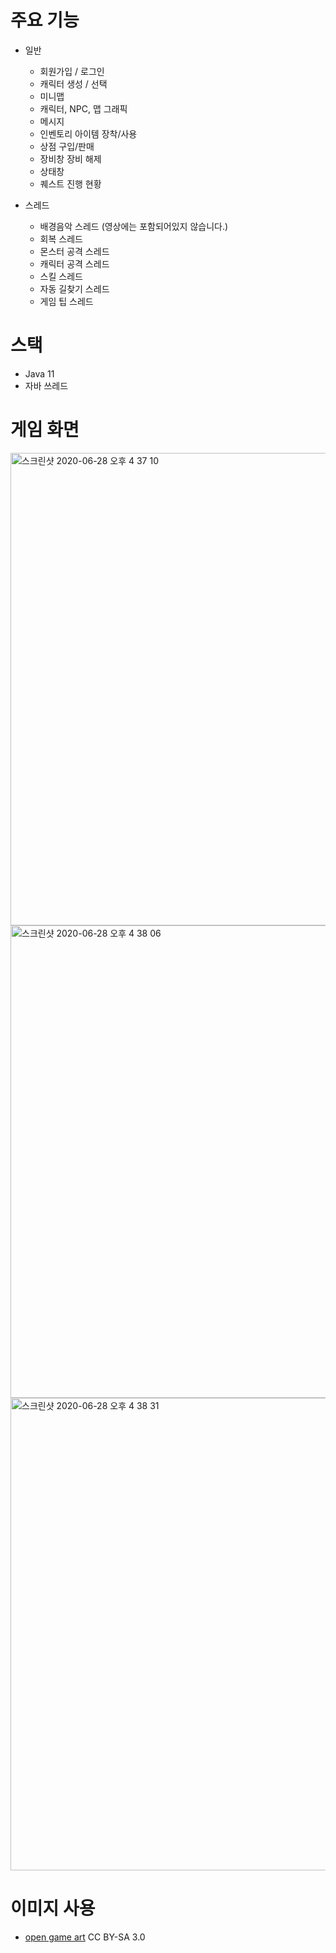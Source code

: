# 주요 기능
- 일반
  - 회원가입 / 로그인
  - 캐릭터 생성 / 선택
  - 미니맵
  - 캐릭터, NPC, 맵 그래픽
  - 메시지
  - 인벤토리 아이템 장착/사용
  - 상점 구입/판매
  - 장비창 장비 해제
  - 상태창
  - 퀘스트 진행 현황

- 스레드
  - 배경음악 스레드 (영상에는 포함되어있지 않습니다.)
  - 회복 스레드
  - 몬스터 공격 스레드
  - 캐릭터 공격 스레드
  - 스킬 스레드
  - 자동 길찾기 스레드
  - 게임 팁 스레드

# 스택
- Java 11
- 자바 쓰레드

# 게임 화면

<img width="756" alt="스크린샷 2020-06-28 오후 4 37 10" src="https://user-images.githubusercontent.com/26181611/85941998-712d9380-b961-11ea-8418-2c2b71b66c12.png">
<img width="756" alt="스크린샷 2020-06-28 오후 4 38 06" src="https://user-images.githubusercontent.com/26181611/85942000-72f75700-b961-11ea-9d39-15937a500c33.png">
<img width="756" alt="스크린샷 2020-06-28 오후 4 38 31" src="https://user-images.githubusercontent.com/26181611/85942001-74c11a80-b961-11ea-98be-8348a7368427.png">

# 이미지 사용
- [open game art](https://opengameart.org/content/16x16-tileset-water-dirt-forest) CC BY-SA 3.0
